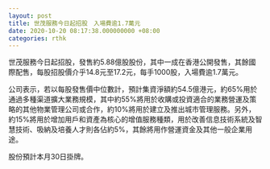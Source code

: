 ```yaml
---
layout: post
title: 世茂服務今日起招股　入場費逾1.7萬元
date: 2020-10-20 08:17:38.000000000 +08:00
categories: rthk
---
```


世茂服務今日起招股，發售約5.88億股股份，其中一成在香港公開發售，其餘國際配售，每股招股價介乎14.8元至17.2元，每手1000股，入場費逾1.7萬元。

公司表示，若以每股發售價中位數計，預計集資淨額約54.5億港元，約65%用於通過多種渠道擴大業務規模，其中約55%將用於收購或投資適合的業務營運及策略的其他物業管理公司或合作，約10%將用於建立及推出城市管理服務。另外，約15%將用於增加用戶和資產為核心的增值服務種類，用於改善信息技術系統及智慧技術、吸納及培養人才則各佔約5%，其餘將用作營運資金及其他一般企業用途。

股份預計本月30日掛牌。
